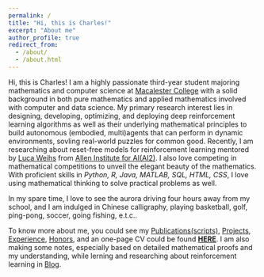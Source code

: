 ```yaml
---
permalink: /
title: "Hi, this is Charles!"
excerpt: "About me"
author_profile: true
redirect_from: 
  - /about/
  - /about.html
---
```

Hi, this is Charles! I am a highly passionate third-year student majoring mathematics and computer science at [Macalester College](https://www.macalester.edu/) with a solid background in both pure mathematics and applied mathematics involved with computer and data science. My primary research interest lies in designing, developing, optimizing, and deploying deep reinforcement learning algorithms as well as their underlying mathematical principles to build autonomous (embodied, multi)agents that can perform in dynamic environments, sovling real-world puzzles for common good. Recently, I am researching about reset-free models for reinforcement learning mentored by [Luca Weihs](https://lucaweihs.github.io/) from [Allen Institute for AI(AI2)](https://allenai.org/). I also love competing in mathematical competitions to unveil the elegant beauty of the mathematics. With proficient skills in <i>Python, R, Java, MATLAB, SQL, HTML, CSS</i>, I love using mathematical thinking to solve practical problems as well.

 In my spare time, I love to see the aurora driving four hours away from my school, and I am indulged in Chinese calligraphy, playing basketball, golf, ping-pong, soccer, going fishing, e.t.c.. 

To know more about me, you could see my [Publications(scripts)](https://zcczhang.github.io/publications/), [Projects](https://zcczhang.github.io/projects/), [Experience](https://zcczhang.github.io/experience/), [Honors](https://zcczhang.github.io/honors/), and an one-page CV could be found [**HERE**](https://zcczhang.github.io/files/CV.pdf). I am also making some notes, especially based on detailed mathematical proofs and my understanding, while lerning and researching about reinforcement learning in [Blog](https://zcczhang.github.io/blogs/).

<!-- 
<details>
<summary>Okay, for more...</summary>
<br>
I am a highly passionate third-year Mathematics and Computer Science student at Macalester College with a solid background in both pure mathematics and applied mathematics involved with computer and data science. My primary research interest lies in designing, developing, optimizing, and deploying deep reinforcement learning algorithms as well as their underlying mathematical principles to build autonomous agents that can perform in dynamic environments, sovling real-world puzzles for social good. Recently, I am researching about reset-free models for reinforcement learning. I also love competing in mathematical competitions to unveil the elegant beauty of the mathematics. With proficient skills in <i>Python, R, Java, MATLAB, SQL, HTML, CSS</i>, I love using mathematical thinking to solve practical problems as well.
<br>
I love to see the aurora driving four hours away from my school, and I am indulged in Chinese calligraphy, playing basketball, golf, ping-pong, soccer, going fishing, e.t.c. in my spare time. 
 </details> -->
 
  
<br><br>
<br><br><br><br><br><br><br><br><br><br>

<script type="text/javascript" id="clustrmaps" src="//cdn.clustrmaps.com/map_v2.js?cl=5ee2ff&w=400&t=tt&d=5De8UX9TDFsVQrQw4cE3CBhNblYyl2vQbk42qsTB9Fw&co=ffffff&cmo=d99cff&cmn=ffa3b9&ct=808080"></script>